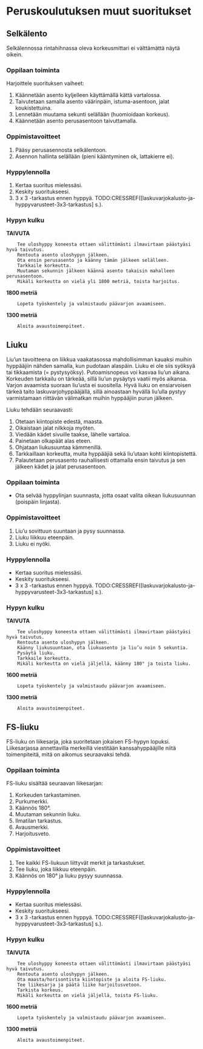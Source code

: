 # Peruskoulutuksen muut suoritukset

## Selkälento

Selkälennossa rintahihnassa oleva korkeusmittari ei välttämättä näytä oikein.

### Oppilaan toiminta

Harjoittele suorituksen vaiheet:

1. Käännetään asento kyljelleen käyttämällä kättä vartalossa.
2. Taivutetaan samalla asento väärinpäin, istuma-asentoon, jalat koukistettuina.
3. Lennetään muutama sekunti selällään (huomioidaan korkeus).
4. Käännetään asento perusasentoon taivuttamalla.

### Oppimistavoitteet

1. Pääsy perusasennosta selkälentoon.
2. Asennon hallinta selällään (pieni kääntyminen ok, lattakierre ei).

### Hyppylennolla

1. Kertaa suoritus mielessäsi.
2. Keskity suoritukseesi.
3. 3 x 3 -tarkastus ennen hyppyä. TODO:CRESSREF(\[laskuvarjokalusto-ja-hyppyvarusteet-3x3-tarkastus\] s.).

### Hypyn kulku

**TAIVUTA**

        Tee uloshyppy koneesta ottaen välittömästi ilmavirtaan päästyäsi hyvä taivutus.
        Rentouta asento uloshypyn jälkeen.
        Ota ensin perusasento ja käänny tämän jälkeen selälleen.
        Tarkkaile korkeutta.
        Muutaman sekunnin jälkeen käännä asento takaisin mahalleen perusasentoon.
        Mikäli korkeutta on vielä yli 1800 metriä, toista harjoitus.

**1800 metriä**

        Lopeta työskentely ja valmistaudu päävarjon avaamiseen.

**1300 metriä**

        Aloita avaustoimenpiteet.

## Liuku

Liu’un tavoitteena on liikkua vaakatasossa mahdollisimman kauaksi muihin hyppääjiin nähden samalla, kun pudotaan alaspäin. Liuku ei ole siis syöksyä tai tikkaamista (= pystysyöksy). Putoamisnopeus voi kasvaa liu’un aikana.
Korkeuden tarkkailu on tärkeää, sillä liu’un pysäytys vaatii myös aikansa. Varjon avaamista suoraan liu’usta ei suositella. Hyvä liuku on ensiarvoisen tärkeä taito laskuvarjohyppääjällä, sillä ainoastaan
hyvällä liu’ulla pystyy varmistamaan riittävän välimatkan muihin hyppääjiin purun jälkeen.

Liuku tehdään seuraavasti:

1. Otetaan kiintopiste edestä, maasta.
2. Oikaistaan jalat nilkkoja myöten.
3. Viedään kädet sivuille taakse, lähelle vartaloa.
4. Painetaan olkapäät alas eteen.
5. Ohjataan liukusuuntaa kämmenillä.
6. Tarkkaillaan korkeutta, muita hyppääjiä sekä liu’utaan kohti kiintopistettä.
7. Palautetaan perusasento rauhallisesti ottamalla ensin taivutus ja sen jälkeen kädet ja jalat perusasentoon.

### Oppilaan toiminta

* Ota selvää hyppylinjan suunnasta, jotta osaat valita oikean liukusuunnan (poispäin linjasta).

### Oppimistavoitteet

1. Liu’u sovittuun suuntaan ja pysy suunnassa.
2. Liuku liikkuu eteenpäin.
3. Liuku ei nyöki.

### Hyppylennolla

* Kertaa suoritus mielessäsi.
* Keskity suoritukseesi.
* 3 x 3 -tarkastus ennen hyppyä. TODO:CRESSREF(\[laskuvarjokalusto-ja-hyppyvarusteet-3x3-tarkastus\] s.).

### Hypyn kulku

**TAIVUTA**

        Tee uloshyppy koneesta ottaen välittömästi ilmavirtaan päästyäsi hyvä taivutus.
        Rentouta asento uloshypyn jälkeen.
        Käänny liukusuuntaan, ota liukuasento ja liu’u noin 5 sekuntia.
        Pysäytä liuku.
        Tarkkaile korkeutta.
        Mikäli korkeutta on vielä jäljellä, käänny 180° ja toista liuku.

**1600 metriä**

        Lopeta työskentely ja valmistaudu päävarjon avaamiseen.

**1300 metriä**

        Aloita avaustoimenpiteet.

## FS-liuku

FS-liuku on liikesarja, joka suoritetaan jokaisen FS-hypyn lopuksi. Liikesarjassa annettavilla merkeillä viestitään kanssahyppääjille niitä toimenpiteitä, mitä on aikomus seuraavaksi tehdä.

### Oppilaan toiminta

FS-liuku sisältää seuraavan liikesarjan:

1. Korkeuden tarkastaminen.
2. Purkumerkki.
3. Käännös 180°.
4. Muutaman sekunnin liuku.
5. Ilmatilan tarkastus.
6. Avausmerkki.
7. Harjoitusveto.

### Oppimistavoitteet

1. Tee kaikki FS-liukuun liittyvät merkit ja tarkastukset.
2. Tee liuku, joka liikkuu eteenpäin.
3. Käännös on 180° ja liuku pysyy suunnassa.

### Hyppylennolla

* Kertaa suoritus mielessäsi.
* Keskity suoritukseesi.
* 3 x 3 -tarkastus ennen hyppyä. TODO:CRESSREF(\[laskuvarjokalusto-ja-hyppyvarusteet-3x3-tarkastus\] s.).

### Hypyn kulku

**TAIVUTA**

        Tee uloshyppy koneesta ottaen välittömästi ilmavirtaan päästyäsi hyvä taivutus.
        Rentouta asento uloshypyn jälkeen.
        Ota maasta/horisontista kiintopiste ja aloita FS-liuku.
        Tee liikesarja ja päätä liike harjoitusvetoon.
        Tarkista korkeus.
        Mikäli korkeutta on vielä jäljellä, toista FS-liuku.

**1600 metriä**

        Lopeta työskentely ja valmistaudu päävarjon avaamiseen.

**1300 metriä**

        Aloita avaustoimenpiteet.
